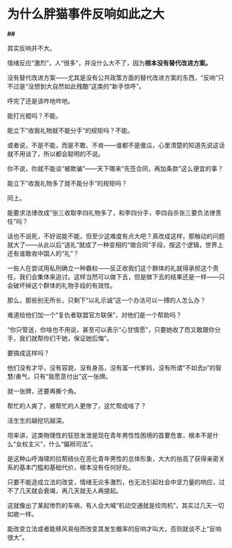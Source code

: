 # 为什么胖猫事件反响如此之大
**##** 

其实反响并不大。

情绪反应“激烈”，人“很多”，并没什么大不了，因为**根本没有替代改进方案。**

没有替代改进方案——尤其是没有公共政策方面的替代改进方案的东西，“反响”只不过是“没想到大自然如此残酷”这类的“新手惊呼”。

呼完了还是该咋地咋地。

能打光棍吗？不能。

能立下“收我礼物就不能分手”的规矩吗？不能。

或者说，不是不能，而是不敢、不肯——谁都不是傻瓜，心里清楚的知道先说这话就不用谈了，所以都会聪明的不说。

你不说，你就不能谈“被欺骗”——天下哪来“先签合同，再加条款”这么便宜的事？



能立下“收我礼物多了就不能分手”的规矩吗？

同上。



能要求法律改成“张三收取李四礼物多了，和李四分手，李四自杀张三要负法律责任”吗？

话也不说死，不好说能不能，但至少这难度有点大吧？真改成这样，那触动的问题就大了——从此以后“送礼”就成了一种变相的“做合同”手段，按这个逻辑，世界上还有谁敢收中国人的“礼”？

一些人在尝试用私刑确立一种霸权——反正收我们这个群体的礼就得承担这个责任，我们会集体来追讨。这样当然可以做下去，但是做下去的结果还是一样——只会破坏掉这个群体的礼物手段的有效性。

那么，那些别无所长，只剩下“以礼示诚”这一个办法可以一搏的人怎么办？

难道给他们加一个“复仇者联盟官方联保”，对他们是一个帮助吗？

“你只管送，你啥也不用说，甚至可以表示“心甘情愿”，只要她收了而又敢跟你分手，我们就帮你们干她，保证她后悔”。

要搞成这样吗？

他们没有才华，没有容貌，没有身高，没有富一代爹妈，没有所谓“不如去p”的智慧/勇气，只有“我愿意付出”这一张牌。

就一张牌，还要再撕个角。

帮忙的人爽了，被帮忙的人更惨了，这忙帮成啥了？

活生生的越挖坑越深。



坦率讲，这类物理性的狂怒发泄是现在青年男性性困境的首要危害，根本不是什么“女权主义”，什么“偏袒司法”。

是这种山呼海啸的拉帮结伙在恶化青年男性的总体形象，大大的抬高了获得亲密关系的基本门槛和基础代价，根本没有任何好处。

只要不能造成立法的改变，情绪无论多激烈，也无法引起社会中坚力量的响应，过不了几天就会衰竭，再几天就无人再提起。

这就像出了某起惨烈的车祸，有人会大喊“机动交通就是绞肉机”，其实过几天一切如故一样。

能改变立法或者能移风易俗而改变其发生概率的反响才叫大，否则就谈不上“反响很大”。
